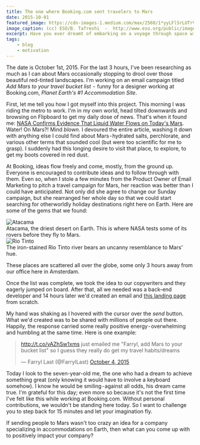 ```yaml
---
title: The one where Booking.com sent travelers to Mars
date: 2015-10-01
featured_image: https://cdn-images-1.medium.com/max/2560/1*yyLFlSrLUTrVKpsRa0OoOg.jpeg
image_caption: (cc) ESO/B. Tafreshi  -  http://www.eso.org/public/images/potw1241a/
excerpt: Have you ever dreamt of embarking on a voyage through space with the USS Enterprise?
tags:
    - blog
    - motivation
---
```


<!-- Have you ever dreamt of embarking on a voyage through space with the USS Enterprise? -->

The date is October 1st, 2015. For the last 3 hours, I've been researching as much as I can about Mars occasionally stopping to drool over those beautiful red-tinted landscapes. I'm working on an email campaign titled *Add Mars to your travel bucket list*  -  funny for a designer working at Booking.com, *Planet Earth's #1 Accommodation Site*.

First, let me tell you how I got myself into this project. This morning I was riding the metro to work. I'm in my own world, head tilted downwards and browsing on Flipboard to get my daily dose of news. That's when it found me: [NASA Confirms Evidence That Liquid Water Flows on Today's Mars](https://www.nasa.gov/press-release/nasa-confirms-evidence-that-liquid-water-flows-on-today-s-mars/). Water! On Mars?! Mind *blown*. I devoured the entire article, washing it down with anything else I could find about Mars - hydrated salts, perchlorate, and various other terms that sounded cool (but were too scientific for me to grasp). I suddenly had this longing desire to visit that place, to explore, to get my boots covered in red dust.

At Booking, ideas flow freely and come, mostly, from the ground up. Everyone is encouraged to contribute ideas and to follow through with them. Even so, when I stole a few minutes from the Product Owner of Email Marketing to pitch a travel campaign for Mars, her reaction was better than I could have anticipated. Not only did she agree to change our Sunday campaign, but she rearranged her whole day so that we could start searching for otherworldly holiday destinations right here on Earth. Here are some of the gems that we found:

<img data-lazy="https://cdn-images-1.medium.com/max/800/1*BEEp4hungBtNQslF-UwKzw.png" alt="Atacama" />
<figcaption>Atacama, the driest desert on Earth. This is where NASA tests some of its rovers before they fly to Mars.</figcaption>

<img data-lazy="https://cdn-images-1.medium.com/max/800/1*P5HHyrkdZUP44o7HTGmK_A.png" alt="Rio Tinto" />
<figcaption>The iron-stained Rio Tinto river bears an uncanny resemblance to Mars' hue.</figcaption>

These places are scattered all over the globe, some only 3 hours away from our office here in Amsterdam.

Once the list was complete, we took the idea to our copywriters and they eagerly jumped on board. After that, all we needed was a back-end developer and 14 hours later we'd created an email and [this landing page](https://dribbble.com/shots/2299776-Get-ready-for-the-Final-Frontier) from scratch.

My hand was shaking as I hovered with the cursor over the *send* button. What we'd created was to be shared with millions of people out there. Happily, the response carried some really positive energy - overwhelming and humbling at the same time. Here is one example:

<div class="mb-8 flex justify-center">
  <blockquote class="twitter-tweet opacity-0"><p lang="en" dir="ltr"><a href="http://t.co/vAZhSw1xms">http://t.co/vAZhSw1xms</a> just emailed me &quot;Farryl, add Mars to your bucket list&quot; so I guess they really do get my travel habits/dreams</p>&mdash; Farryl Last (@FarrylLast) <a href="https://twitter.com/FarrylLast/status/650754905079173120?ref_src=twsrc%5Etfw">October 4, 2015</a></blockquote> <script async src="https://platform.twitter.com/widgets.js" charset="utf-8"></script>
</div>

Today I look to the seven-year-old me, the one who had a dream to achieve something great (only knowing it would have to involve a keyboard somehow). I know he would be smiling - against all odds, his dream came true. I'm grateful for this day; even more so because it's not the first time I've felt like this while working at Booking.com. Without personal contributions, we wouldn't be standing here today. So I want to challenge you to step back for 15 minutes and let your imagination fly.

<p class="highlight">If sending people to Mars wasn't too crazy an idea for a company specializing in accommodations on Earth, then what can you come up with to positively impact your company?</p>